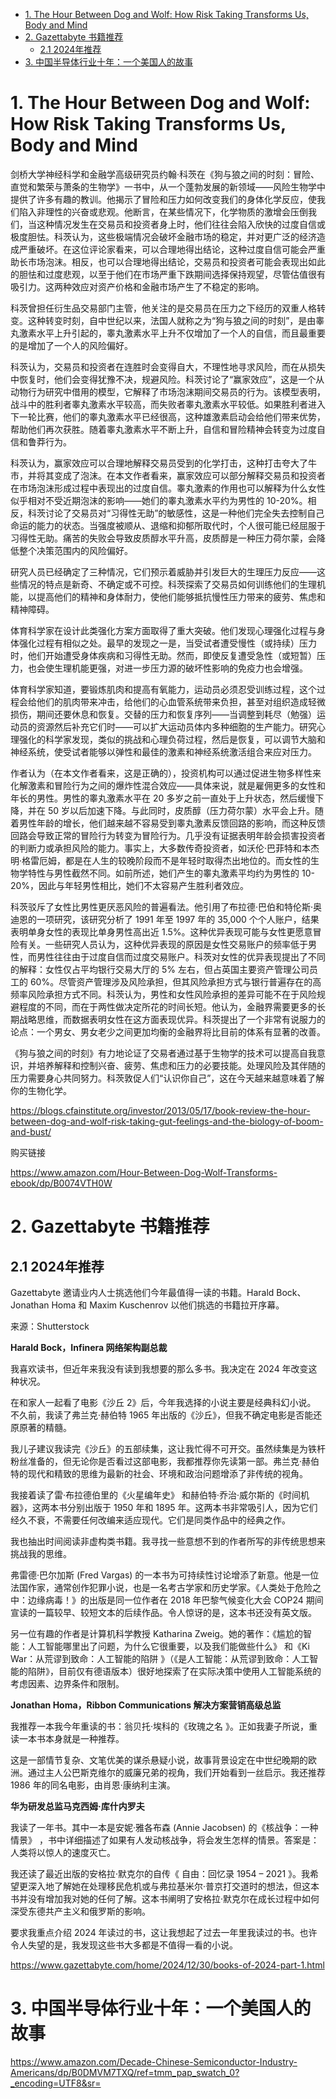 - [1. The Hour Between Dog and Wolf: How Risk Taking Transforms Us, Body and Mind](#1-the-hour-between-dog-and-wolf-how-risk-taking-transforms-us-body-and-mind)
- [2. Gazettabyte 书籍推荐](#2-gazettabyte-书籍推荐)
  - [2.1 2024年推荐](#21-2024年推荐)
- [3. 中国半导体行业十年：一个美国人的故事](#3-中国半导体行业十年一个美国人的故事)



# 1. The Hour Between Dog and Wolf: How Risk Taking Transforms Us, Body and Mind

剑桥大学神经科学和金融学高级研究员约翰·科茨在《狗与狼之间的时刻：冒险、直觉和繁荣与萧条的生物学》一书中，从一个蓬勃发展的新领域——风险生物学中提供了许多有趣的教训。他揭示了冒险和压力如何改变我们的身体化学反应，使我们陷入非理性的兴奋或悲观。他断言，在某些情况下，化学物质的激增会压倒我们，当这种情况发生在交易员和投资者身上时，他们往往会陷入欣快的过度自信或极度胆怯。科茨认为，这些极端情况会破坏金融市场的稳定，并对更广泛的经济造成严重破坏。在这位评论家看来，可以合理地得出结论，这种过度自信可能会严重助长市场泡沫。相反，也可以合理地得出结论，交易员和投资者可能会表现出如此的胆怯和过度悲观，以至于他们在市场严重下跌期间选择保持观望，尽管估值很有吸引力。这两种效应对资产价格和金融市场产生了不稳定的影响。

科茨曾担任衍生品交易部门主管，他关注的是交易员在压力之下经历的双重人格转变。这种转变时刻，自中世纪以来，法国人就称之为“狗与狼之间的时刻”，是由睾丸激素水平上升引起的，睾丸激素水平上升不仅增加了一个人的自信，而且最重要的是增加了一个人的风险偏好。

科茨认为，交易员和投资者在连胜时会变得自大，不理性地寻求风险，而在从损失中恢复时，他们会变得犹豫不决，规避风险。科茨讨论了“赢家效应”，这是一个从动物行为研究中借用的模型，它解释了市场泡沫期间交易员的行为。该模型表明，战斗中的胜利者睾丸激素水平较高，而失败者睾丸激素水平较低。如果胜利者进入下一轮比赛，他们的睾丸激素水平已经很高，这种雄激素启动会给他们带来优势，帮助他们再次获胜。随着睾丸激素水平不断上升，自信和冒险精神会转变为过度自信和鲁莽行为。

科茨认为，赢家效应可以合理地解释交易员受到的化学打击，这种打击夸大了牛市，并将其变成了泡沫。在本文作者看来，赢家效应可以部分解释交易员和投资者在市场泡沫形成过程中表现出的过度自信。睾丸激素的作用也可以解释为什么女性似乎相对不受近期泡沫的影响——她们的睾丸激素水平约为男性的 10-20%。相反，科茨讨论了交易员对“习得性无助”的敏感性，这是一种他们完全失去控制自己命运的能力的状态。当强度被顺从、退缩和抑郁所取代时，个人很可能已经屈服于习得性无助。痛苦的失败会导致皮质醇水平升高，皮质醇是一种压力荷尔蒙，会降低整个决策范围内的风险偏好。

研究人员已经确定了三种情况，它们预示着威胁并引发巨大的生理压力反应——这些情况的特点是新奇、不确定或不可控。科茨探索了交易员如何训练他们的生理机能，以提高他们的精神和身体耐力，使他们能够抵抗慢性压力带来的疲劳、焦虑和精神障碍。

体育科学家在设计此类强化方案方面取得了重大突破。他们发现心理强化过程与身体强化过程有相似之处。最早的发现之一是，当受试者遭受慢性（或持续）压力时，他们开始遭受身体疾病和习得性无助。然而，即使反复遭受急性（或短暂）压力，也会使生理机能更强，对进一步压力源的破坏性影响的免疫力也会增强。

体育科学家知道，要锻炼肌肉和提高有氧能力，运动员必须忍受训练过程，这个过程会给他们的肌肉带来冲击，给他们的心血管系统带来负担，甚至对组织造成轻微损伤，期间还要休息和恢复。交替的压力和恢复序列——当调整到耗尽（勉强）运动员的资源然后补充它们时——可以扩大运动员体内多种细胞的生产能力。研究心理强化的科学家发现，类似的挑战和心理负荷过程，然后是恢复，可以调节大脑和神经系统，使受试者能够以弹性和最佳的激素和神经系统激活组合来应对压力。

作者认为（在本文作者看来，这是正确的），投资机构可以通过促进生物多样性来化解激素和冒险行为之间的爆炸性混合效应——具体来说，就是雇佣更多的女性和年长的男性。男性的睾丸激素水平在 20 多岁之前一直处于上升状态，然后缓慢下降，并在 50 岁以后加速下降。与此同时，皮质醇（压力荷尔蒙）水平会上升。随着男性年龄的增长，他们越来越不容易受到睾丸激素反馈回路的影响，而这种反馈回路会导致正常的冒险行为转变为冒险行为。几乎没有证据表明年龄会损害投资者的判断力或承担风险的能力。事实上，大多数传奇投资者，如沃伦·巴菲特和本杰明·格雷厄姆，都是在人生的较晚阶段而不是年轻时取得杰出地位的。而女性的生物学特性与男性截然不同。如前所述，她们产生的睾丸激素平均约为男性的 10-20%，因此与年轻男性相比，她们不太容易产生胜利者效应。

科茨驳斥了女性比男性更厌恶风险的普遍看法。他引用了布拉德·巴伯和特伦斯·奥迪恩的一项研究，该研究分析了 1991 年至 1997 年的 35,000 个个人账户，结果表明单身女性的表现比单身男性高出近 1.5%。这种优异表现可能与女性更愿意冒险有关。一些研究人员认为，这种优异表现的原因是女性交易账户的频率低于男性，而男性往往由于过度自信而过度交易账户。科茨对女性的优异表现提出了不同的解释：女性仅占平均银行交易大厅的 5% 左右，但占英国主要资产管理公司员工的 60%。尽管资产管理涉及风险承担，但其风险承担方式与银行普遍存在的高频率风险承担方式不同。科茨认为，男性和女性风险承担的差异可能不在于风险规避程度的不同，而在于两性做决定所花的时间长短。他认为，金融界需要更多的长期战略思维，而数据表明女性在这方面表现优异。科茨提出了一个非常有说服力的论点：一个男女、男女老少之间更加均衡的金融界将比目前的体系有显著的改善。

《狗与狼之间的时刻》有力地论证了交易者通过基于生物学的技术可以提高自我意识，并培养解释和控制兴奋、疲劳、焦虑和压力的必要技能。处理风险及其伴随的压力需要身心共同努力。科茨敦促人们“认识你自己”，这在今天越来越意味着了解你的生物化学。

<https://blogs.cfainstitute.org/investor/2013/05/17/book-review-the-hour-between-dog-and-wolf-risk-taking-gut-feelings-and-the-biology-of-boom-and-bust/>

购买链接

<https://www.amazon.com/Hour-Between-Dog-Wolf-Transforms-ebook/dp/B0074VTH0W>

# 2. Gazettabyte 书籍推荐

## 2.1 2024年推荐

Gazettabyte 邀请业内人士挑选他们今年最值得一读的书籍。Harald Bock、Jonathan Homa 和 Maxim Kuschenrov 以他们挑选的书籍拉开序幕。


来源：Shutterstock

**Harald Bock，Infinera 网络架构副总裁**

我喜欢读书，但近年来我没有读到我想要的那么多书。我决定在 2024 年改变这种状况。

在和家人一起看了电影《沙丘 2》后，今年我选择的小说主要是经典科幻小说。 不久前，我读了弗兰克·赫伯特 1965 年出版的《沙丘》，但我不确定电影是否能还原原著的精髓。

我儿子建议我读完《沙丘》的五部续集，这让我忙得不可开交。虽然续集是为铁杆粉丝准备的，但无论你是否看过这部电影，我都推荐你先读第一部。弗兰克·赫伯特的现代和精致的思维为最新的社会、环境和政治问题增添了非传统的视角。

我接着读了雷·布拉德伯里的《火星编年史》 和赫伯特·乔治·威尔斯的《时间机器》，这两本书分别出版于 1950 年和 1895 年。这两本书非常吸引人，因为它们经久不衰，不需要任何改编来适应现代。它们是同类作品中的经典之作。

我也抽出时间阅读非虚构类书籍。我寻找一些意想不到的作者所写的非传统思想来挑战我的思维。

弗雷德·巴尔加斯 (Fred Vargas) 的一本书为可持续性讨论增添了新意。他是一位法国作家，通常创作犯罪小说，也是一名考古学家和历史学家。《人类处于危险之中：边缘病毒！》的出版是同一位作者在 2018 年巴黎气候变化大会 COP24 期间宣读的一篇较早、较短文本的后续作品。令人惊讶的是，这本书还没有英文版。

另一位有趣的作者是计算机科学教授 Katharina Zweig。她的著作：《尴尬的智能：人工智能哪里出了问题，为什么它很重要，以及我们能做些什么》 和《Ki War：从荒谬到致命：人工智能的陷阱 》（《是人工智能：从荒谬到致命：人工智能的陷阱》，目前仅有德语版本）很好地探索了在实际决策中使用人工智能系统的考虑因素、边界条件和限制。

**Jonathan Homa，Ribbon Communications 解决方案营销高级总监**

我推荐一本我今年重读的书：翁贝托·埃科的《玫瑰之名 》。正如我妻子所说，重读一本书本身就是一种推荐。

这是一部情节复杂、文笔优美的谋杀悬疑小说，故事背景设定在中世纪晚期的欧洲。通过主人公巴斯克维尔的威廉兄弟的视角，我们开始看到一丝启示。我还推荐 1986 年的同名电影，由肖恩·康纳利主演。

 
**华为研发总监马克西姆·库什内罗夫**

我读了一年书。其中一本是安妮·雅各布森 (Annie Jacobsen) 的《核战争：一种情景》  ，书中详细描述了如果有人发动核战争，将会发生怎样的情景。答案是：人类将以惊人的速度灭亡。

我还读了最近出版的安格拉·默克尔的自传《 自由：回忆录 1954 – 2021  》。我希望更深入地了解她在处理移民危机或与弗拉基米尔·普京打交道时的想法，但这本书并没有增加我对她的任何了解。这本书阐明了安格拉·默克尔在成长过程中如何深受东德共产主义和俄罗斯的影响。

要求我重点介绍 2024 年读过的书，这让我想起了过去一年里我读过的书。也许令人失望的是，我发现这些书大多都是不值得一看的小说。

<https://www.gazettabyte.com/home/2024/12/30/books-of-2024-part-1.html>

# 3. 中国半导体行业十年：一个美国人的故事

<https://www.amazon.com/Decade-Chinese-Semiconductor-Industry-Americans/dp/B0DMVM7TXQ/ref=tmm_pap_swatch_0?_encoding=UTF8&sr=>